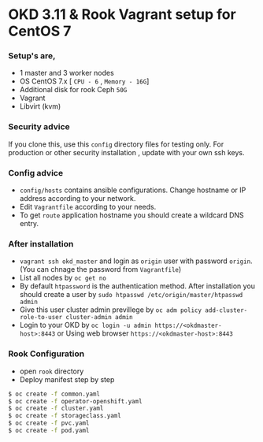 # OKD 3.11 & Rook Vagrant setup for CentOS 7 

### Setup's are,

- 1 master and 3 worker nodes
- OS CentOS 7.x [ `CPU - 6` , `Memory - 16G`]
- Additional disk for rook Ceph `50G`
- Vagrant
- Libvirt (kvm)


### Security advice

If you clone this, use this `config` directory files for testing only.
For production or other security installation , update with your own ssh keys.

### Config advice

- `config/hosts` contains ansible configurations. Change hostname or IP address according to your network.
- Edit `Vagrantfile` according to your needs.
- To get `route` application hostname you should create a wildcard DNS entry.

### After installation

- `vagrant ssh okd_master` and login as `origin` user with password `origin`. (You can chnage the password from `Vagrantfile`)
- List all nodes by `oc get no`
- By default `htpassword` is the authentication method. After installation you should create a user by `sudo htpasswd /etc/origin/master/htpasswd admin`
- Give this user cluster admin previllege by `oc adm policy add-cluster-role-to-user cluster-admin admin`
- Login to your OKD by `oc login -u admin https://<okdmaster-host>:8443` or Using web browser `https://<okdmaster-host>:8443`

### Rook Configuration

- open `rook` directory
- Deploy manifest step by step
```sh
$ oc create -f common.yaml
$ oc create -f operator-openshift.yaml
$ oc create -f cluster.yaml
$ oc create -f storageclass.yaml
$ oc create -f pvc.yaml
$ oc create -f pod.yaml
```
